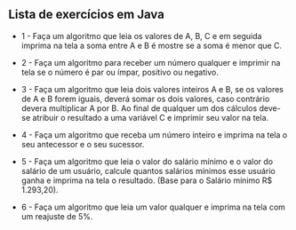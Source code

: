## Lista de exercícios em Java
- 1 - Faça um algoritmo que leia os valores de A, B, C e em seguida imprima na tela a soma entre A e B é mostre se a soma é menor que C.

- 2 - Faça um algoritmo para receber um número qualquer e imprimir na tela se o número é par ou ímpar, positivo ou negativo.

- 3 - Faça um algoritmo que leia dois valores inteiros A e B, se os valores de A e B forem iguais, deverá somar os dois valores, caso contrário devera multiplicar A por B. Ao final de qualquer um dos cálculos deve-se atribuir o resultado a uma variável C e imprimir seu valor na tela.

- 4 - Faça um algoritmo que receba um número inteiro e imprima na tela o seu antecessor e o seu sucessor.

- 5 - Faça um algoritmo que leia o valor do salário mínimo e o valor do salário de um usuário, calcule quantos salários mínimos esse usuário ganha e imprima na tela o resultado. (Base para o Salário mínimo R$ 1.293,20).

- 6 - Faça um algoritmo que leia um valor qualquer e imprima na tela com um reajuste de 5%.
